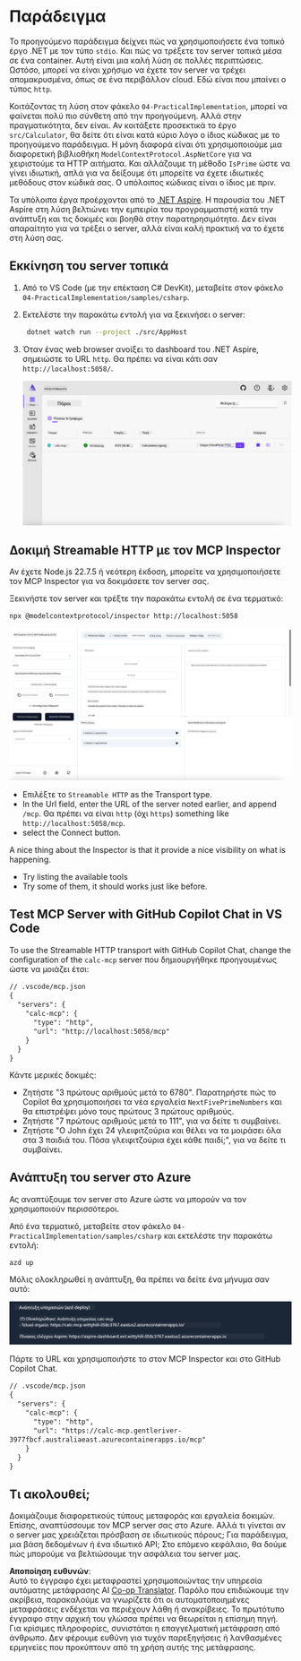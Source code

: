 <!--
CO_OP_TRANSLATOR_METADATA:
{
  "original_hash": "0bc7bd48f55f1565f1d95ccb2c16f728",
  "translation_date": "2025-06-18T07:50:13+00:00",
  "source_file": "04-PracticalImplementation/samples/csharp/README.md",
  "language_code": "el"
}
-->
# Παράδειγμα

Το προηγούμενο παράδειγμα δείχνει πώς να χρησιμοποιήσετε ένα τοπικό έργο .NET με τον τύπο `stdio`. Και πώς να τρέξετε τον server τοπικά μέσα σε ένα container. Αυτή είναι μια καλή λύση σε πολλές περιπτώσεις. Ωστόσο, μπορεί να είναι χρήσιμο να έχετε τον server να τρέχει απομακρυσμένα, όπως σε ένα περιβάλλον cloud. Εδώ είναι που μπαίνει ο τύπος `http`.

Κοιτάζοντας τη λύση στον φάκελο `04-PracticalImplementation`, μπορεί να φαίνεται πολύ πιο σύνθετη από την προηγούμενη. Αλλά στην πραγματικότητα, δεν είναι. Αν κοιτάξετε προσεκτικά το έργο `src/Calculator`, θα δείτε ότι είναι κατά κύριο λόγο ο ίδιος κώδικας με το προηγούμενο παράδειγμα. Η μόνη διαφορά είναι ότι χρησιμοποιούμε μια διαφορετική βιβλιοθήκη `ModelContextProtocol.AspNetCore` για να χειριστούμε τα HTTP αιτήματα. Και αλλάζουμε τη μέθοδο `IsPrime` ώστε να γίνει ιδιωτική, απλά για να δείξουμε ότι μπορείτε να έχετε ιδιωτικές μεθόδους στον κώδικά σας. Ο υπόλοιπος κώδικας είναι ο ίδιος με πριν.

Τα υπόλοιπα έργα προέρχονται από το [.NET Aspire](https://learn.microsoft.com/dotnet/aspire/get-started/aspire-overview). Η παρουσία του .NET Aspire στη λύση βελτιώνει την εμπειρία του προγραμματιστή κατά την ανάπτυξη και τις δοκιμές και βοηθά στην παρατηρησιμότητα. Δεν είναι απαραίτητο για να τρέξει ο server, αλλά είναι καλή πρακτική να το έχετε στη λύση σας.

## Εκκίνηση του server τοπικά

1. Από το VS Code (με την επέκταση C# DevKit), μεταβείτε στον φάκελο `04-PracticalImplementation/samples/csharp`.
1. Εκτελέστε την παρακάτω εντολή για να ξεκινήσει ο server:

   ```bash
    dotnet watch run --project ./src/AppHost
   ```

1. Όταν ένας web browser ανοίξει το dashboard του .NET Aspire, σημειώστε το URL `http`. Θα πρέπει να είναι κάτι σαν `http://localhost:5058/`.

   ![.NET Aspire Dashboard](../../../../../translated_images/dotnet-aspire-dashboard.0a7095710e9301e90df2efd867e1b675b3b9bc2ccd7feb1ebddc0751522bc37c.el.png)

## Δοκιμή Streamable HTTP με τον MCP Inspector

Αν έχετε Node.js 22.7.5 ή νεότερη έκδοση, μπορείτε να χρησιμοποιήσετε τον MCP Inspector για να δοκιμάσετε τον server σας.

Ξεκινήστε τον server και τρέξτε την παρακάτω εντολή σε ένα τερματικό:

```bash
npx @modelcontextprotocol/inspector http://localhost:5058
```

![MCP Inspector](../../../../../translated_images/mcp-inspector.c223422b9b494fb4a518a3b3911b3e708e6a5715069470f9163ee2ee8d5f1ba9.el.png)

- Επιλέξτε το `Streamable HTTP` as the Transport type.
- In the Url field, enter the URL of the server noted earlier, and append `/mcp`. Θα πρέπει να είναι `http` (όχι `https`) something like `http://localhost:5058/mcp`.
- select the Connect button.

A nice thing about the Inspector is that it provide a nice visibility on what is happening.

- Try listing the available tools
- Try some of them, it should works just like before.

## Test MCP Server with GitHub Copilot Chat in VS Code

To use the Streamable HTTP transport with GitHub Copilot Chat, change the configuration of the `calc-mcp` server που δημιουργήθηκε προηγουμένως ώστε να μοιάζει έτσι:

```jsonc
// .vscode/mcp.json
{
  "servers": {
    "calc-mcp": {
      "type": "http",
      "url": "http://localhost:5058/mcp"
    }
  }
}
```

Κάντε μερικές δοκιμές:

- Ζητήστε "3 πρώτους αριθμούς μετά το 6780". Παρατηρήστε πώς το Copilot θα χρησιμοποιήσει τα νέα εργαλεία `NextFivePrimeNumbers` και θα επιστρέψει μόνο τους πρώτους 3 πρώτους αριθμούς.
- Ζητήστε "7 πρώτους αριθμούς μετά το 111", για να δείτε τι συμβαίνει.
- Ζητήστε "Ο John έχει 24 γλειφιτζούρια και θέλει να τα μοιράσει όλα στα 3 παιδιά του. Πόσα γλειφιτζούρια έχει κάθε παιδί;", για να δείτε τι συμβαίνει.

## Ανάπτυξη του server στο Azure

Ας αναπτύξουμε τον server στο Azure ώστε να μπορούν να τον χρησιμοποιούν περισσότεροι.

Από ένα τερματικό, μεταβείτε στον φάκελο `04-PracticalImplementation/samples/csharp` και εκτελέστε την παρακάτω εντολή:

```bash
azd up
```

Μόλις ολοκληρωθεί η ανάπτυξη, θα πρέπει να δείτε ένα μήνυμα σαν αυτό:

![Azd deployment success](../../../../../translated_images/azd-deployment-success.bd42940493f1b834a5ce6251a6f88966546009b350df59d0cc4a8caabe94a4f1.el.png)

Πάρτε το URL και χρησιμοποιήστε το στον MCP Inspector και στο GitHub Copilot Chat.

```jsonc
// .vscode/mcp.json
{
  "servers": {
    "calc-mcp": {
      "type": "http",
      "url": "https://calc-mcp.gentleriver-3977fbcf.australiaeast.azurecontainerapps.io/mcp"
    }
  }
}
```

## Τι ακολουθεί;

Δοκιμάζουμε διαφορετικούς τύπους μεταφοράς και εργαλεία δοκιμών. Επίσης, αναπτύσσουμε τον MCP server σας στο Azure. Αλλά τι γίνεται αν ο server μας χρειάζεται πρόσβαση σε ιδιωτικούς πόρους; Για παράδειγμα, μια βάση δεδομένων ή ένα ιδιωτικό API; Στο επόμενο κεφάλαιο, θα δούμε πώς μπορούμε να βελτιώσουμε την ασφάλεια του server μας.

**Αποποίηση ευθυνών**:  
Αυτό το έγγραφο έχει μεταφραστεί χρησιμοποιώντας την υπηρεσία αυτόματης μετάφρασης AI [Co-op Translator](https://github.com/Azure/co-op-translator). Παρόλο που επιδιώκουμε την ακρίβεια, παρακαλούμε να γνωρίζετε ότι οι αυτοματοποιημένες μεταφράσεις ενδέχεται να περιέχουν λάθη ή ανακρίβειες. Το πρωτότυπο έγγραφο στην αρχική του γλώσσα πρέπει να θεωρείται η επίσημη πηγή. Για κρίσιμες πληροφορίες, συνιστάται η επαγγελματική μετάφραση από άνθρωπο. Δεν φέρουμε ευθύνη για τυχόν παρεξηγήσεις ή λανθασμένες ερμηνείες που προκύπτουν από τη χρήση αυτής της μετάφρασης.